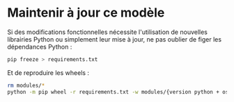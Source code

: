 # Maintenir à jour ce modèle

Si des modifications fonctionnelles nécessite l'utilisation de nouvelles librairies Python ou simplement leur mise à jour, ne pas oublier de figer les dépendances Python :

```bash
pip freeze > requirements.txt
```

Et de reproduire les wheels :

```bash
rm modules/*
python -m pip wheel -r requirements.txt -w modules/{version python + os}
```